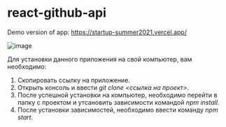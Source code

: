 # react-github-api

Demo version of app: https://startup-summer2021.vercel.app/

![image](https://user-images.githubusercontent.com/48132822/126185766-64338b4a-63a4-4437-b0bd-06dad3809c03.png)


Для установки данного приложения на свой компьютер, вам необходимо:

1. Скопировать ссылку на приложение.
2. Открыть консоль и ввести *git clone <ссылка на проект>*.
3. После успешной установки на компьютер, необходимо перейти в папку с проектом и утсановить зависимости командой *npm install*.
4. После установки зависимостей, необходимо ввести команду *npm start*.
